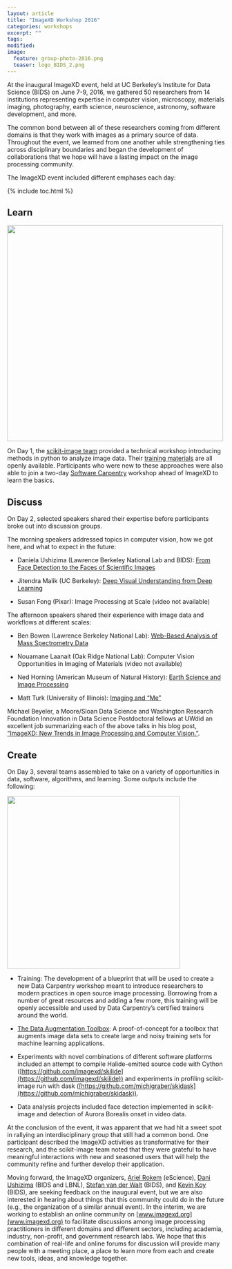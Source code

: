 ```yaml
---
layout: article
title: "ImageXD Workshop 2016"
categories: workshops
excerpt: ""
tags: 
modified: 
image:
  feature: group-photo-2016.png
  teaser: logo_BIDS_2.png
---
```


At the inaugural ImageXD event, held at UC Berkeley’s Institute for Data Science (BIDS) on June 7-9, 2016, we gathered 50 researchers from 14 institutions representing expertise in computer vision, microscopy, materials imaging, photography, earth science, neuroscience, astronomy, software development, and more.

The common bond between all of these researchers coming from different domains is that they work with images as a primary source of data. Throughout the event, we learned from one another while strengthening ties across disciplinary boundaries and began the development of collaborations that we hope will have a lasting impact on the image processing community.

The ImageXD event included different emphases each day:

{% include toc.html %}

## Learn

<img class='pull-right' src="{{ site.baseurl }}/images/group-photo-2016-learn.png" style="width: 500px;"/>

On Day 1, the [scikit-image team](http://scikit-image.org/) provided a technical workshop introducing methods in python to analyze image data. Their [training materials](http://www.imagexd.org/tutorial/) are all openly available. Participants who were new to these approaches were also able to join a two-day [Software Carpentry](http://software-carpentry.org/) workshop ahead of ImageXD to learn the basics.

## Discuss

On Day 2, selected speakers shared their expertise before participants broke out into discussion groups.

The morning speakers addressed topics in computer vision, how we got here, and what to expect in the future:

- Daniela Ushizima (Lawrence Berkeley National Lab and BIDS):
	[From Face Detection to the Faces of Scientific Images](https://www.youtube.com/watch?v=tdg5JcFpALM)

- Jitendra Malik (UC Berkeley):
	[Deep Visual Understanding from Deep Learning](https://www.youtube.com/watch?v=UKY4Y7sHg5g)

- Susan Fong (Pixar):
	Image Processing at Scale (video not available)

The afternoon speakers shared their experience with image data and workflows at different scales:

- Ben Bowen (Lawrence Berkeley National Lab):
		[Web-Based Analysis of Mass Spectrometry Data](https://www.youtube.com/watch?v=x0SSDNjQr0A)

- Nouamane Laanait (Oak Ridge National Lab):
		Computer Vision Opportunities in Imaging of Materials (video not available)

- Ned Horning (American Museum of Natural History): [Earth Science and Image Processing](https://www.youtube.com/watch?v=KZmwKbZa0ZI)

- Matt Turk (University of Illinois):
    [Imaging and “Me”](https://www.youtube.com/watch?v=K3b7-LUkE-o)

Michael Beyeler, a Moore/Sloan Data Science and Washington Research Foundation Innovation in Data Science Postdoctoral fellows at UWdid an excellent job summarizing each of the above talks in his blog post, [“ImageXD: New Trends in Image Processing and Computer Vision.”](http://www.askaswiss.com/2016/06/imagexd-new-trends-image-processing-computer-vision.html).

## Create

On Day 3, several teams assembled to take on a variety of opportunities in data, software, algorithms, and learning. Some outputs	include the following:

<img class='pull-right' src="{{ site.baseurl }}/images/group-photo-2016-create.png" style="width: 400px;"/>

- Training: The development of a blueprint that will be used to create a new Data Carpentry workshop meant to introduce researchers to modern practices in open source image processing. Borrowing from a number of great resources and adding a few more, this training will be openly accessible and used by Data Carpentry’s certified trainers around the world.

-	[The Data Augmentation Toolbox](https://github.com/dani-lbnl/imageXDaugmentation): A proof-of-concept for a toolbox that augments image data sets to create large and noisy training sets for machine learning applications.

-	Experiments with novel combinations of different software platforms included an attempt to compile Halide-emitted source code with Cython ([https://github.com/imagexd/skilide](https://github.com/imagexd/skilide)) and experiments in profiling scikit-image run with dask ([https://github.com/michigraber/skidask](https://github.com/michigraber/skidask)).

-	Data analysis projects included face detection implemented in scikit-image and detection of Aurora Borealis onset in video data.

At the conclusion of the event, it was apparent that we had hit a sweet spot in rallying an interdisciplinary group that still had a common bond. One participant described the ImageXD activities as transformative for their research, and the scikit-image team noted that they were grateful to have meaningful interactions with new and seasoned users that will help the community refine and further develop their application.

Moving forward, the ImageXD organizers, [Ariel Rokem](http://arokem.org) (eScience), [Dani Ushizima](http://vis.lbl.gov/~daniela/) (BIDS and LBNL), [Stefan van der Walt](https://bids.berkeley.edu/people/st%C3%A9fan-van-der-walt) (BIDS), and [Kevin Koy](https://bids.berkeley.edu/people/kevin-koy) (BIDS), are seeking feedback on the inaugural event, but we are also interested in hearing about things that this community could do in the future (e.g., the organization of a similar annual event). In the interim, we are working to establish an online community on [www.imagexd.org](www.imagexd.org) to facilitate discussions among image processing practitioners in different domains and different sectors, including academia, industry, non-profit, and government research labs. We hope that this combination of real-life and online forums for discussion will provide many people with a meeting place, a place to learn more from each and create new tools, ideas, and knowledge together.


